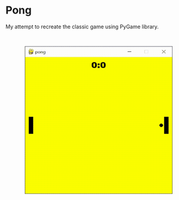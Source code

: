 # Pong

My attempt to recreate the classic game using PyGame library.

<br />
<p align="center">
  <img src="./showcase.gif" alt="showcase_gif" width=400 height=400 />
</p>
